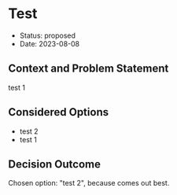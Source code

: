# Test

* Status: proposed
* Date: 2023-08-08

## Context and Problem Statement

test 1

## Considered Options

* test 2
* test 1

## Decision Outcome

Chosen option: "test 2", because comes out best.
